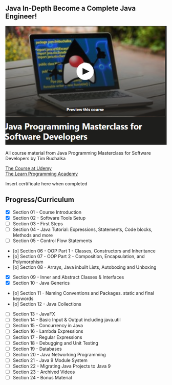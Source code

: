 ## Java In-Depth Become a Complete Java Engineer!

![JAVA ENGINEER](pic.jpg)

All course material from Java Programming Masterclass for Software Developers by Tim Buchalka

[The Course at Udemy](https://www.udemy.com/java-the-complete-java-developer-course)   
[The Learn Programming Academy](http://learnprogramming.academy)

Insert certificate here when completed

## Progress/Curriculum

- [x] Section 01 - Course Introduction
- [X] Section 02 - Software Tools Setup
- [ ] Section 03 - First Steps
- [ ] Section 04 - Java Tutorial: Expressions, Statements, Code blocks, Methods and more
- [ ] Section 05 - Control Flow Statements
- [o] Section 06 - OOP Part 1 - Classes, Constructors and Inheritance
- [o] Section 07 - OOP Part 2 - Composition, Encapsulation, and Polymorphism
- [o] Section 08 - Arrays, Java inbuilt Lists, Autoboxing and Unboxing
- [x] Section 09 - Inner and Abstract Classes & Interfaces
- [x] Section 10 - Java Generics
- [o] Section 11 - Naming Conventions and Packages. static and final keywords
- [o] Section 12 - Java Collections
- [ ] Section 13 - JavaFX
- [ ] Section 14 - Basic Input & Output including java.util
- [ ] Section 15 - Concurrency in Java
- [ ] Section 16 - Lambda Expressions
- [ ] Section 17 - Regular Expressions
- [ ] Section 18 - Debugging and Unit Testing
- [ ] Section 19 - Databases
- [ ] Section 20 - Java Networking Programming
- [ ] Section 21 - Java 9 Module System
- [ ] Section 22 - Migrating Java Projects to Java 9
- [ ] Section 23 - Archived Videos
- [ ] Section 24 - Bonus Material